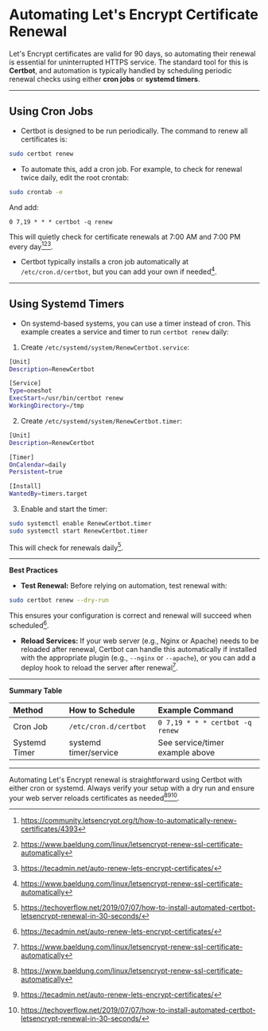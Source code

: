 # Automating Let's Encrypt Certificate Renewal

Let's Encrypt certificates are valid for 90 days, so automating their renewal is essential for uninterrupted HTTPS service. The standard tool for this is **Certbot**, and automation is typically handled by scheduling periodic renewal checks using either **cron jobs** or **systemd timers**.

---

## Using Cron Jobs

- Certbot is designed to be run periodically. The command to renew all certificates is:

```bash
sudo certbot renew
```

- To automate this, add a cron job. For example, to check for renewal twice daily, edit the root crontab:

```bash
sudo crontab -e
```

And add:

```
0 7,19 * * * certbot -q renew
```

This will quietly check for certificate renewals at 7:00 AM and 7:00 PM every day[^1][^2][^6].
- Certbot typically installs a cron job automatically at `/etc/cron.d/certbot`, but you can add your own if needed[^2].

---

## Using Systemd Timers

- On systemd-based systems, you can use a timer instead of cron. This example creates a service and timer to run `certbot renew` daily:

1. Create `/etc/systemd/system/RenewCertbot.service`:

```bash
[Unit]
Description=RenewCertbot

[Service]
Type=oneshot
ExecStart=/usr/bin/certbot renew
WorkingDirectory=/tmp
```

2. Create `/etc/systemd/system/RenewCertbot.timer`:

```bash
[Unit]
Description=RenewCertbot

[Timer]
OnCalendar=daily
Persistent=true

[Install]
WantedBy=timers.target
```

3. Enable and start the timer:

```bash
sudo systemctl enable RenewCertbot.timer
sudo systemctl start RenewCertbot.timer
```

This will check for renewals daily[^8].

---

**Best Practices**

- **Test Renewal:** Before relying on automation, test renewal with:

```bash
sudo certbot renew --dry-run
```

This ensures your configuration is correct and renewal will succeed when scheduled[^6].
- **Reload Services:** If your web server (e.g., Nginx or Apache) needs to be reloaded after renewal, Certbot can handle this automatically if installed with the appropriate plugin (e.g., `--nginx` or `--apache`), or you can add a deploy hook to reload the server after renewal[^2].

---

**Summary Table**


| Method | How to Schedule | Example Command |
| :-- | :-- | :-- |
| Cron Job | `/etc/cron.d/certbot` | `0 7,19 * * * certbot -q renew` |
| Systemd Timer | systemd timer/service | See service/timer example above |


---

Automating Let's Encrypt renewal is straightforward using Certbot with either cron or systemd. Always verify your setup with a dry run and ensure your web server reloads certificates as needed[^2][^6][^8].

[^1]: https://community.letsencrypt.org/t/how-to-automatically-renew-certificates/4393

[^2]: https://www.baeldung.com/linux/letsencrypt-renew-ssl-certificate-automatically

[^3]: https://www.reddit.com/r/sysadmin/comments/lmg9bo/lets_encrypt_certificate_deployment_automation/

[^4]: https://community.home-assistant.io/t/automate-lets-encrypt-certificate-renewals/509668

[^5]: https://poanchen.github.io/blog/2019/07/13/The-easiest-way-to-make-Let-s-Encrypt-renewal-automated

[^6]: https://tecadmin.net/auto-renew-lets-encrypt-certificates/

[^7]: https://www.youtube.com/watch?v=J6LTMsa5bPM

[^8]: https://techoverflow.net/2019/07/07/how-to-install-automated-certbot-letsencrypt-renewal-in-30-seconds/

